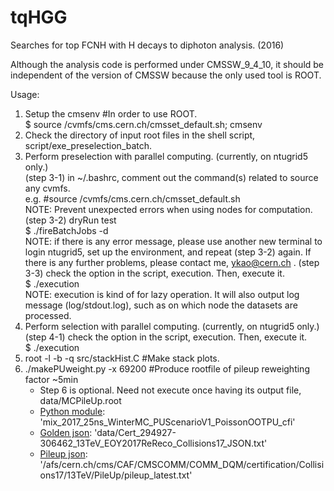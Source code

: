 # tqHGG

Searches for top FCNH with H decays to diphoton analysis. (2016)

Although the analysis code is performed under CMSSW_9_4_10,
it should be independent of the version of CMSSW because the only used tool is ROOT.

Usage:
1. Setup the cmsenv #In order to use ROOT. <br />
   $ source /cvmfs/cms.cern.ch/cmsset_default.sh; cmsenv
2. Check the directory of input root files in the shell script, script/exe_preselection_batch.
3. Perform preselection with parallel computing. (currently, on ntugrid5 only.) <br />
   (step 3-1) in ~/.bashrc, comment out the command(s) related to source any cvmfs. <br />
   e.g. #source /cvmfs/cms.cern.ch/cmsset_default.sh <br />
   NOTE: Prevent unexpected errors when using nodes for computation.
   (step 3-2) dryRun test <br />
   $ ./fireBatchJobs -d <br />
   NOTE: if there is any error message, please use another new terminal to login ntugrid5, set up the environment, and repeat (step 3-2) again.
   If there is any further problems, please contact me, ykao@cern.ch .
   (step 3-3) check the option in the script, execution. Then, execute it. <br />
   $ ./execution <br />
   NOTE: execution is kind of for lazy operation. It will also output log message (log/stdout.log), such as on which node the datasets are processed.
4. Perform selection with parallel computing. (currently, on ntugrid5 only.) <br />
   (step 4-1) check the option in the script, execution. Then, execute it. <br />
   $ ./execution <br />
5. root -l -b -q src/stackHist.C #Make stack plots.
6. ./makePUweight.py -x 69200 #Produce rootfile of pileup reweighting factor ~5min <br />
    - Step 6 is optional. Need not execute once having its output file, data/MCPileUp.root<br />
    - [Python module](https://github.com/cms-sw/cmssw/tree/master/SimGeneral/MixingModule/python?fbclid=IwAR2ehfE0hR8uaewPro4vQXos5I_IU6O7cyrtefQxTT6bMpyMETCTzpSuK58): 'mix_2017_25ns_WinterMC_PUScenarioV1_PoissonOOTPU_cfi' <br />
    - [Golden json](https://twiki.cern.ch/twiki/bin/view/CMS/PdmV2017Analysis#13_TeV_pp_runs_ReReco): 'data/Cert_294927-306462_13TeV_EOY2017ReReco_Collisions17_JSON.txt' <br />
    - [Pileup json](https://twiki.cern.ch/twiki/bin/viewauth/CMS/PileupJSONFileforData#Pileup_JSON_Files_For_Run_II): '/afs/cern.ch/cms/CAF/CMSCOMM/COMM_DQM/certification/Collisions17/13TeV/PileUp/pileup_latest.txt'
